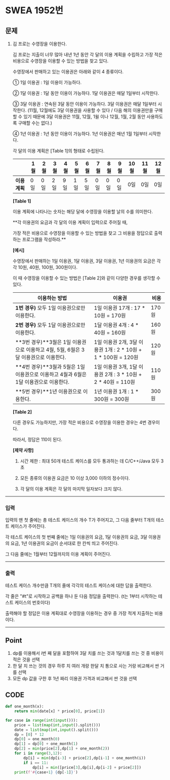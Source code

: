 # SWEA 1952번



## 문제



1. 김 프로는 수영장을 이용한다.

   김 프로는 지출이 너무 많아 내년 1년 동안 각 달의 이용 계획을 수립하고 가장 적은 비용으로 수영장을 이용할 수 있는 방법을 찾고 있다.

   수영장에서 판매하고 있는 이용권은 아래와 같이 4 종류이다.

     ① 1일 이용권 : 1일 이용이 가능하다.

     ② 1달 이용권 : 1달 동안 이용이 가능하다. 1달 이용권은 매달 1일부터 시작한다.

     ③ 3달 이용권 : 연속된 3달 동안 이용이 가능하다. 3달 이용권은 매달 1일부터 시작한다.
       (11월, 12월에도 3달 이용권을 사용할 수 있다 / 다음 해의 이용권만을 구매할 수 있기 때문에 3달 이용권은 11월, 12월, 1윌 이나 12월, 1월, 2월 동안 사용하도록 구매할 수는 없다.)

     ④ 1년 이용권 : 1년 동안 이용이 가능하다. 1년 이용권은 매년 1월 1일부터 시작한다.

   각 달의 이용 계획은 [Table 1]의 형태로 수립된다.

    

   |               | **1월** | **2월** | **3월** | **4월** | **5월** | **6월** | **7월** | **8월** | **9월** | **10월** | **11월** | **12월** |
   | ------------- | ------- | ------- | ------- | ------- | ------- | ------- | ------- | ------- | ------- | -------- | -------- | -------- |
   | **이용 계획** | 0일     | 0일     | 2일     | 9일     | 1일     | 5일     | 0일     | 0일     | 0일     | 0일      | 0일      | 0일      |

   

   **[Table 1]**

   
   이용 계획에 나타나는 숫자는 해당 달에 수영장을 이용할 날의 수를 의미한다.

   **각 이용권의 요금과 각 달의 이용 계획이 입력으로 주어질 때,

   가장 적은 비용으로 수영장을 이용할 수 있는 방법을 찾고 그 비용을 정답으로 출력하는 프로그램을 작성하라.**

   
   **[예시]**

   수영장에서 판매하는 1일 이용권, 1달 이용권, 3달 이용권, 1년 이용권의 요금은 각각 10원, 40원, 100원, 300원이다.

   이 때 수영장을 이용할 수 있는 방법은 [Table 2]와 같이 다양한 경우를 생각할 수 있다.

    

   | **이용하는 방법**                                            | **이용권**                                                   | **비용** |
   | ------------------------------------------------------------ | ------------------------------------------------------------ | -------- |
   | **1번 경우)** 모두 1일 이용권으로만 이용한다.                | 1일 이용권 17개 : 17 * 10원 = 170원                          | 170원    |
   | **2번 경우)** 모두 1달 이용권으로만 이용한다.                | 1달 이용권 4개 : 4 * 40원 = 160원                            | 160원    |
   | **3번 경우)**3월은 1일 이용권으로 이용하고 4월, 5월, 6월은 3달 이용권으로 이용한다. | 1일 이용권 2개, 3달 이용권 1개 : 2 * 10원 + 1 * 100원 = 120원 | 120원    |
   | **4번 경우)**3월과 5월은 1일 이용권으로 이용하고 4월과 6월은 1달 이용권으로 이용한다. | 1일 이용권 3개, 1달 이용권 2개 : 3 * 10원 + 2 * 40원 = 110원 | 110원    |
   | **5번 경우)**1년 이용권으로 이용한다.                        | 1년 이용권 1개 : 1 * 300원 = 300원                           | 300원    |

   **[Table 2]**

   
   다른 경우도 가능하지만, 가장 적은 비용으로 수영장을 이용한 경우는 4번 경우이다.

   따라서, 정답은 110이 된다.

   
   **[제약 사항]**

   1. 시간 제한 : 최대 50개 테스트 케이스를 모두 통과하는 데 C/C++/Java 모두 3초

   2. 모든 종류의 이용권 요금은 10 이상 3,000 이하의 정수이다.

   3. 각 달의 이용 계획은 각 달의 마지막 일자보다 크지 않다.

---

### 입력



입력의 맨 첫 줄에는 총 테스트 케이스의 개수 T가 주어지고, 그 다음 줄부터 T개의 테스트 케이스가 주어진다.

각 테스트 케이스의 첫 번째 줄에는 1일 이용권의 요금, 1달 이용권의 요금, 3달 이용권의 요금, 1년 이용권의 요금이 순서대로 한 칸씩 띄고 주어진다.

그 다음 줄에는 1월부터 12월까지의 이용 계획이 주어진다.

---

### 출력



테스트 케이스 개수만큼 T개의 줄에 각각의 테스트 케이스에 대한 답을 출력한다.

각 줄은 "#t"로 시작하고 공백을 하나 둔 다음 정답을 출력한다. (t는 1부터 시작하는 테스트 케이스의 번호이다)

출력해야 할 정답은 이용 계획대로 수영장을 이용하는 경우 중 가장 적게 지출하는 비용이다.

---

## Point



1. dp를 이용해서 i번 째 달을 포함하여 3달 치를 쓰는 것과 1달치를 쓰는 것 중 비용이 적은 것을 선택
1. 한 달 치 쓰는 것의 경우 하루 치 여러 개랑 한달 치 통으로 사는 거랑 비교해서 싼 거를 선택
1. 모든 dp 값을 구한 후 1년 짜리 이용권 가격과 비교해서 싼 것을 선택



## CODE

```python
def one_month(x):
    return min(date[x] * price[0], price[1])

for case in range(int(input())):
    price = list(map(int,input().split()))
    date = list(map(int,input().split()))
    dp = [0] * 12
    dp[0] = one_month(0)
    dp[1] = dp[0] + one_month(1)
    dp[2] = min(price[2],dp[1] + one_month(2))
    for i in range(3,12):
        dp[i] = min(dp[i-3] + price[2],dp[i-1] + one_month(i))
        if i == 11:
            dp[i] = min([price[3],dp[i],dp[i-2] + price[2]])
    print(f'#{case+1} {dp[-1]}')
```

